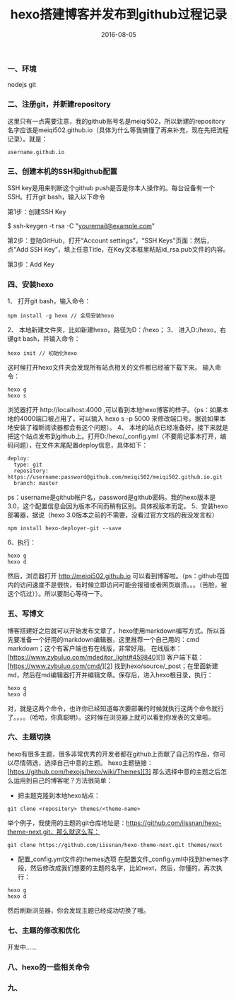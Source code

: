 ﻿---
title: hexo搭建博客并发布到github过程记录
date: 2016-08-05
tags:  hexo github
---
### 一、环境
nodejs
git

### 二、注册git，并新建repository
这里只有一点需要注意，我的github账号名是meiqi502，所以新建的repository名字应该是meiqi502.github.io（具体为什么等我搞懂了再来补充，现在先把流程记录）。就是：
```
username.github.io
```
<!--more-->

### 三、创建本机的SSH和github配置
SSH key是用来判断这个github push是否是你本人操作的。每台设备有一个SSH。打开git bash，输入以下命令


第1步：创建SSH Key

$ ssh-keygen -t rsa -C "youremail@example.com"

第2步：登陆GitHub，打开“Account settings”，“SSH Keys”页面：然后，点“Add SSH Key”，填上任意Title，在Key文本框里粘贴id_rsa.pub文件的内容。

第3步：Add Key

### 四、安装hexo
1、 打开git bash，输入命令：
```
npm install -g hexo // 全局安装hexo
```
2、 本地新建文件夹，比如新建hexo，路径为D：/hexo；
3、 进入D:/hexo，右键git bash，并输入命令：
```
hexo init // 初始化hexo
```
这时候打开hexo文件夹会发现所有站点相关的文件都已经被下载下来。
输入命令：
```
hexo g
hexo s
```
浏览器打开 http://localhost:4000 ,可以看到本地hexo博客的样子。（ps：如果本地的4000端口被占用了，可以输入 hexo s -p 5000 来修改端口号。据说如果本地安装了福昕阅读器都会有这个问题）。
4、 本地的站点已经准备好，接下来就是把这个站点发布到github上。打开D:/hexo/_config.yml（不要用记事本打开，编码问题），在文件末尾配置deploy信息，具体如下：
```
deploy:
  type: git
  repository: https://username:password@github.com/meiqi502/meiqi502.github.io.git
  branch: master
```
ps：username是github帐户名，password是github密码。我的hexo版本是3.0，这个配置信息会因为版本不同而稍有区别。具体视版本而定。
5、安装hexo部署器，据说（hexo 3.0版本之前的不需要，没看过官方文档的我没发言权）
```
npm install hexo-deployer-git --save
```
6、执行：
```
hexo g
hexo d
```
然后，浏览器打开 http://meiqi502.github.io 可以看到博客啦。（ps：github在国内的访问速度不是很快，有时候立即访问可能会报错或者网页崩溃。。。（苦脸，被这个坑过））。所以要耐心等待一下。

### 五、写博文
博客搭建好之后就可以开始发布文章了，hexo使用markdown编写方式。所以首先要准备一个好用的markdown编辑器，这里推荐一个自己用的：cmd markdown；这个有客户端也有在线版，非常好用。
在线版本：[https://www.zybuluo.com/mdeditor_light#459840][1]
客户端下载：[https://www.zybuluo.com/cmd/][2]
找到hexo/source/_post；在里面新建md，然后在md编辑器打开并编辑文章。保存后，进入hexo根目录，执行：
```
hexo g
hexo d
```
对，就是这两个命令，也许你已经知道每次要部署的时候就执行这两个命令就行了。。。。（哈哈，你真聪明）。这时候在浏览器上就可以看到你发表的文章啦。

### 六、主题切换
hexo有很多主题，很多非常优秀的开发者都在github上贡献了自己的作品，你可以尽情筛选，选择自己中意的主题。
hexo主题链接：[https://github.com/hexojs/hexo/wiki/Themes][3]
那么选择中意的主题之后怎么运用到自己的博客呢？方法很简单：

 - 把主题克隆到本地hexo站点：
```
git clone <repository> themes/<theme-name>
```
举个例子，我使用的主题的git仓库地址是：https://github.com/iissnan/hexo-theme-next.git，那么就这么写：
```
git clone https://github.com/iissnan/hexo-theme-next.git themes/next
```
 - 配置_config.yml文件的themes选项
在配置文件_config.yml中找到themes字段，然后修改成我们想要的主题的名字，比如next，然后，你懂的，再次执行：
```
hexo g
hexo d
```
然后刷新浏览器，你会发现主题已经成功切换了哦。

### 七、主题的修改和优化
开发中……

### 八、hexo的一些相关命令

### 九、

  [1]: https://www.zybuluo.com/mdeditor_light#459840
  [2]: https://www.zybuluo.com/cmd/
  [3]: https://github.com/hexojs/hexo/wiki/Themes
